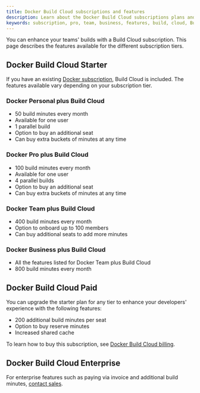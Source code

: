 ```yaml
---
title: Docker Build Cloud subscriptions and features
description: Learn about the Docker Build Cloud subscriptions plans and features
keywords: subscription, pro, team, business, features, build, cloud, Build Cloud, remote builder
---
```


You can enhance your teams' builds with a Build Cloud subscription. This page describes the features available for the different subscription tiers.

## Docker Build Cloud Starter

If you have an existing [Docker subscription](./details.md), Build Cloud is included. The features available vary depending on your subscription tier.

### Docker Personal plus Build Cloud

- 50 build minutes every month
- Available for one user
- 1 parallel build
- Option to buy an additional seat
- Can buy extra buckets of minutes at any time

### Docker Pro plus Build Cloud

- 100 build minutes every month
- Available for one user
- 4 parallel builds
- Option to buy an additional seat
- Can buy extra buckets of minutes at any time

### Docker Team plus Build Cloud

- 400 build minutes every month
- Option to onboard up to 100 members
- Can buy additional seats to add more minutes

### Docker Business plus Build Cloud

- All the features listed for Docker Team plus Build Cloud
- 800 build minutes every month

## Docker Build Cloud Paid

You can upgrade the starter plan for any tier to enhance your developers' experience with the following features:

- 200 additional build minutes per seat
- Option to buy reserve minutes
- Increased shared cache

To learn how to buy this subscription, see [Docker Build Cloud billing](../billing/build-billing.md).

## Docker Build Cloud Enterprise

For enterprise features such as paying via invoice and additional build minutes, [contact sales](https://www.docker.com/pricing/contact-sales/).
